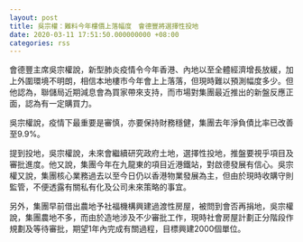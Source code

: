 ```yaml
---
layout: post
title: 吳宗權：難料今年樓價上落幅度　會德豐將選擇性投地
date: 2020-03-11 17:51:50.000000000 +08:00
categories: rss
---
```


會德豐主席吳宗權說，新型肺炎疫情令今年香港、內地以至全體經濟增長放緩，加上外圍環境不明朗，相信本地樓市今年會上上落落，但現時難以預測幅度多少。但他認為，聯儲局近期減息會為買家帶來支持，而市場對集團最近推出的新盤反應正面，認為有一定購買力。

吳宗權說，疫情下最重要是審慎，亦要保持財務穩健，集團去年淨負債比率已改善至9.9%。

提到投地，吳宗權說，未來會繼續研究政府土地，選擇性投地，推盤要視乎項目及審批進度。他又說，集團今年在九龍東的項目近港鐵站，對啟德發展有信心。吳宗權又說，集團核心業務過去以至今日仍以香港物業發展為主，但由於現時收購守則監管，不便透露有關私有化及公司未來策略的事宜。

另外，集團早前借出農地予社福機構興建過渡性房屋，被問到會否再捐地，吳宗權說，集團農地不多，而由於造地涉及不少審批工作，現時社會房屋計劃正分階段作規劃及等待審批，期望1年內完成有關過程，目標興建2000個單位。
